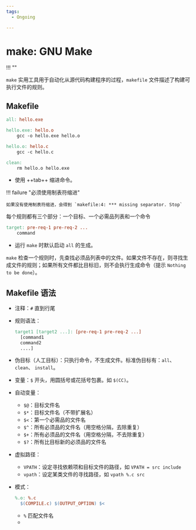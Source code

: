 ```yaml
---
tags:
  - Ongoing

---
```


# make: GNU Make

<!-- prettier-ignore-start -->
!!!  ""
	
<!-- prettier-ignore-end -->

`make` 实用工具用于自动化从源代码构建程序的过程，`makefile` 文件描述了构建可执行文件的规则。

## Makefile

```makefile
all: hello.exe

hello.exe: hello.o
	gcc -o hello.exe hello.o

hello.o: hello.c
	gcc -c hello.c

clean:
	rm hello.o hello.exe
```

- 使用 ++tab++ 缩进命令。

<!-- prettier-ignore-start -->
!!! failure "必须使用制表符缩进"
	
	如果没有使用制表符缩进，会得到 `makefile:4: *** missing separator. Stop`
<!-- prettier-ignore-end -->

每个规则都有三个部分：一个目标、一个必需品列表和一个命令

```makefile
target: pre-req-1 pre-req-2 ...
	command
```

- 运行 `make` 时默认启动 `all` 的生成。

`make` 检查一个规则时，先查找必须品列表中的文件。如果文件不存在，则寻找生成文件的规则；如果所有文件都比目标旧，则不会执行生成命令（提示 `Nothing to be done`）。

## Makefile 语法

- 注释：`#` 直到行尾

- 规则语法：

  ```makefile
  target1 [target2 ...]: [pre-req-1 pre-req-2 ...]
  	[command1
  	command2
  	....]
  ```

- 伪目标（人工目标）：只执行命令，不生成文件。标准伪目标有：`all`、 `clean`、 `install`。

- 变量：`$` 开头，用圆括号或花括号包裹。如 `$(CC)`。

- 自动变量：

  - `$@`：目标文件名
  - `$*`：目标文件名（不带扩展名）
  - `$<`：第一个必需品的文件名
  - `$^`：所有必须品的文件名（用空格分隔，去除重复）
  - `$+`：所有必须品的文件名（用空格分隔，不去除重复）
  - `$?`：所有比目标新的必须品的文件名

- 虚拟路径：

  - `VPATH`：设定寻找依赖项和目标文件的路径，如 `VPATH = src include`
  - `vpath`：设定某类文件的寻找路径，如 `vpath %.c src`

- 模式：

  ```makefile
  %.o: %.c
  	$(COMPILE.c) $(OUTPUT_OPTION) $<
  ```

  - `%` 匹配文件名
  - 





